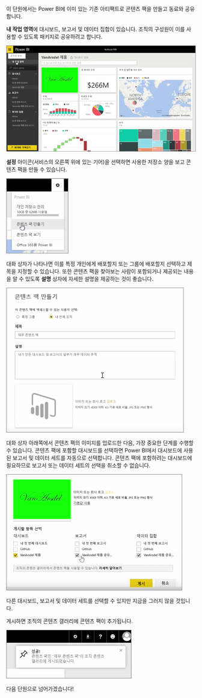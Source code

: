 이 단원에서는 Power BI에 이미 있는 기존 아티팩트로 콘텐츠 팩을 만들고 동료와 공유합니다. 

**내 작업 영역**에 대시보드, 보고서 및 데이터 집합이 있습니다. 조직의 구성원이 이를 사용할 수 있도록 패키지로 공유하려고 합니다.

![Power BI에서 공유 및 공동 작업](./media/6-2-create-content-packs/pbi_learn06_02myworkspacenohilite.png)

**설정** 아이콘(서비스의 오른쪽 위에 있는 기어)을 선택하면 사용한 저장소 양을 보고 콘텐츠 팩을 만들 수 있습니다.

![Power BI에서 공유 및 공동 작업](./media/6-2-create-content-packs/pbi_learn06_02options.png)

대화 상자가 나타나면 이를 특정 개인에게 배포할지 또는 그룹에 배포할지 선택하고 제목을 지정할 수 있습니다. 또한 콘텐츠 팩을 찾아보는 사람이 포함되거나 제공되는 내용을 알 수 있도록 **설명** 상자에 자세한 설명을 제공하는 것이 좋습니다.

![Power BI에서 공유 및 공동 작업](./media/6-2-create-content-packs/pbi_learn06_02create_contpktop.png)

대화 상자 아래쪽에서 콘텐츠 팩의 이미지를 업로드한 다음, 가장 중요한 단계를 수행할 수 있습니다. 콘텐츠 팩에 포함할 대시보드를 선택하면 Power BI에서 대시보드에 사용된 보고서 및 데이터 세트를 자동으로 선택합니다. 콘텐츠 팩에 포함하려는 대시보드에 필요하므로 보고서 또는 데이터 세트의 선택을 취소할 수 없습니다.

![Power BI에서 공유 및 공동 작업](./media/6-2-create-content-packs/pbi_learn06_02create_contpk2ndhalf.png)

다른 대시보드, 보고서 및 데이터 세트를 선택할 수 있지만 지금을 그러지 않을 것입니다.

게시하면 조직의 콘텐츠 갤러리에 콘텐츠 팩이 추가됩니다.

![Power BI에서 공유 및 공동 작업](./media/6-2-create-content-packs/pbi_learn06_02contpksuccess.png)

다음 단원으로 넘어가겠습니다!

